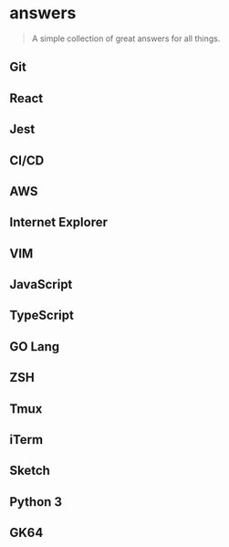 # answers

> A simple collection of great answers for all things.

## Git



## React


## Jest


## CI/CD

## AWS


## Internet Explorer


## VIM



## JavaScript


## TypeScript



## GO Lang


## ZSH


## Tmux

## iTerm


## Sketch


## Python 3


## GK64
